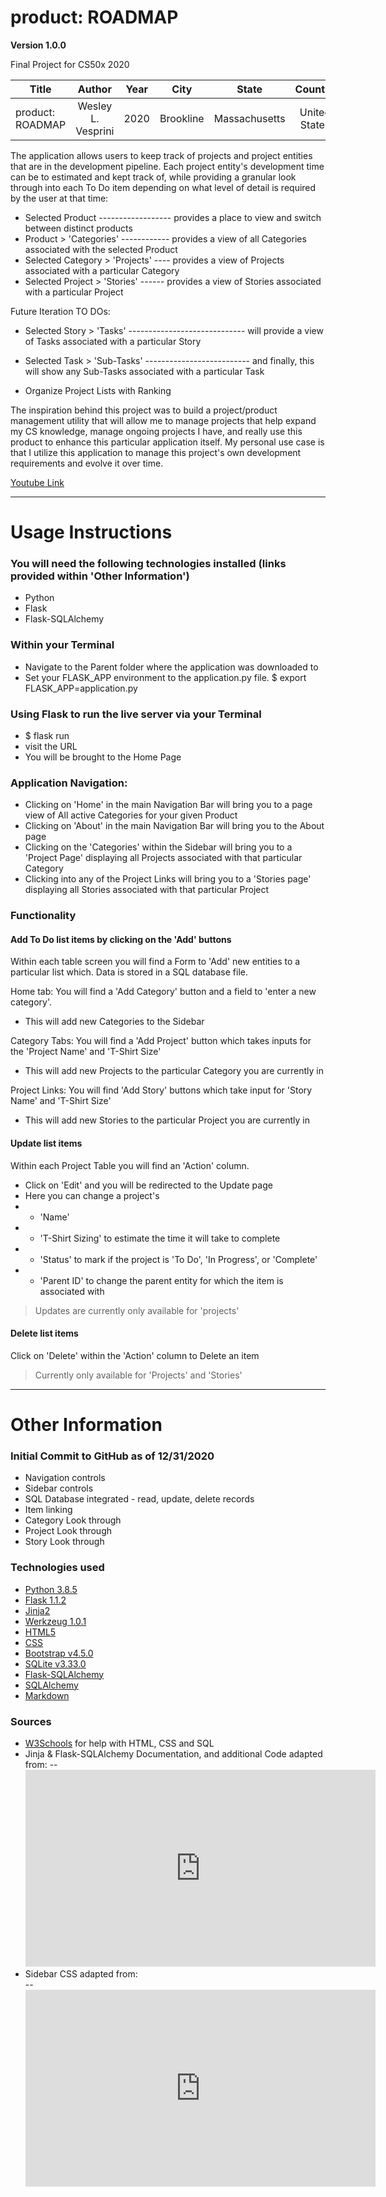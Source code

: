 # product: ROADMAP

**Version 1.0.0**

Final Project for CS50x 2020

| Title            | Author                |    Year   |    City     |      State      |        Country      |
| ---------------- | :-------------------: | :-------: | :---------: | :-------------: | :-----------------: |
| product: ROADMAP | Wesley L. Vesprini    |    2020   |  Brookline  |  Massachusetts  |     United States   |


The application allows users to keep track of projects and project entities that are in the development pipeline. Each project entity's development time can be to estimated and kept track of, while providing a granular look through into each To Do item depending on what level of detail is required by the user at that time:


* Selected Product ------------------ provides a place to view and switch between distinct products
* Product > 'Categories' ------------ provides a view of all Categories associated with the selected Product
* Selected Category > 'Projects' ---- provides a view of Projects associated with a particular Category
* Selected Project > 'Stories' ------ provides a view of Stories associated with a particular Project


Future Iteration TO DOs:

* Selected Story > 'Tasks' ----------------------------- will provide a view of Tasks associated with a particular Story  
* Selected Task > 'Sub-Tasks' -------------------------- and finally, this will show any Sub-Tasks associated with a particular Task

* Organize Project Lists with Ranking


The inspiration behind this project was to build a project/product management utility that will allow me to manage projects that help expand my CS knowledge, manage ongoing projects I have, and really use this product to enhance this particular application itself. My personal use case is that I utilize this application to manage this project's own development requirements and evolve it over time.

[Youtube Link](https://youtu.be/4PTz1-XBs6c)

---

Usage Instructions
==================
### You will need the following technologies installed (links provided within 'Other Information')
* Python
* Flask
* Flask-SQLAlchemy

### Within your Terminal
- Navigate to the Parent folder where the application was downloaded to
- Set your FLASK_APP environment to the application.py file.
$ export FLASK_APP=application.py

### Using Flask to run the live server via your Terminal
- $ flask run
- visit the URL
- You will be brought to the Home Page

### Application Navigation:
- Clicking on 'Home' in the main Navigation Bar will  bring you to a page view of All active Categories for your given Product
- Clicking on 'About' in the main Navigation Bar will bring you to the About page
- Clicking on the 'Categories' within the Sidebar will bring you to a 'Project Page' displaying all Projects associated with that particular Category
- Clicking into any of the Project Links will bring you to a 'Stories page' displaying all Stories associated with that particular Project

### Functionality
#### Add To Do list items by clicking on the 'Add' buttons
Within each table screen you will find a Form to 'Add' new entities to a particular list which. Data is stored in a SQL database file.

Home tab: You will find a 'Add Category' button and a field to 'enter a new category'.
- This will add new Categories to the Sidebar

Category Tabs: You will find a 'Add Project' button which takes inputs for the 'Project Name' and 'T-Shirt Size'
- This will add new Projects to the particular Category you are currently in

Project Links: You will find 'Add Story' buttons which take input for 'Story Name' and 'T-Shirt Size'
- This will add new Stories to the particular Project you are currently in

#### Update list items
Within each Project Table you will find an 'Action' column.
- Click on 'Edit' and you will be redirected to the Update page
- Here you can change a project's
- - 'Name'
- - 'T-Shirt Sizing' to estimate the time it will take to complete
- - 'Status' to mark if the project is 'To Do', 'In Progress', or 'Complete'
- - 'Parent ID' to change the parent entity for which the item is associated with

>Updates are currently only available for 'projects'

#### Delete list items
Click on 'Delete' within the 'Action' column to Delete an item
>Currently only available for 'Projects' and 'Stories'

---

Other Information
================
### Initial Commit to GitHub as of 12/31/2020
- Navigation controls
- Sidebar controls
- SQL Database integrated - read, update, delete records
- Item linking
- Category Look through
- Project Look through
- Story Look through

### Technologies used
- [Python 3.8.5](https://pypi.org)
- [Flask 1.1.2](https://flask.palletsprojects.com/en/1.1.x/#user-s-guide)
- [Jinja2](https://jinja2docs.readthedocs.io/en/stable/intro.html#installation)
- [Werkzeug 1.0.1](https://werkzeug.palletsprojects.com/en/1.0.x/)
- [HTML5](https://html.com/html5/)
- [CSS](https://www.w3.org/TR/CSS/#css)
- [Bootstrap v4.5.0](https://getbootstrap.com/)
- [SQLite v3.33.0](https://sqlite.org/index.html)
- [Flask-SQLAlchemy](https://flask-sqlalchemy.palletsprojects.com/en/2.x/)
- [SQLAlchemy](https://www.sqlalchemy.org)
- [Markdown](https://www.markdownguide.org)

### Sources
- [W3Schools](https://www.w3schools.com) for help with HTML, CSS and SQL
- Jinja & Flask-SQLAlchemy Documentation, and additional Code adapted from:
-- <iframe width="560" height="315" src="https://www.youtube.com/embed/hbDRTZarMUw" frameborder="0" allow="accelerometer; autoplay; clipboard-write; encrypted-media; gyroscope; picture-in-picture" allowfullscreen></iframe>
- Sidebar CSS adapted from:  
-- <iframe width="560" height="315" src="https://www.youtube.com/embed/M-pil5oHw0w" frameborder="0" allow="accelerometer; autoplay; clipboard-write; encrypted-media; gyroscope; picture-in-picture" allowfullscreen></iframe>
